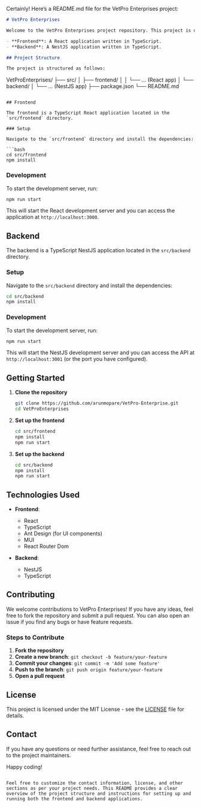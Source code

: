 Certainly! Here’s a README.md file for the VetPro Enterprises project:

```markdown
# VetPro Enterprises

Welcome to the VetPro Enterprises project repository. This project is divided into two main parts:

- **Frontend**: A React application written in TypeScript.
- **Backend**: A NestJS application written in TypeScript.

## Project Structure

The project is structured as follows:

```
VetProEnterprises/
├── src/
│   ├── frontend/
│   │   └── ... (React app)
│   └── backend/
│       └── ... (NestJS app)
├── package.json
└── README.md
```

## Frontend

The frontend is a TypeScript React application located in the `src/frontend` directory.

### Setup

Navigate to the `src/frontend` directory and install the dependencies:

```bash
cd src/frontend
npm install
```

### Development

To start the development server, run:

```bash
npm run start
```

This will start the React development server and you can access the application at `http://localhost:3000`.

## Backend

The backend is a TypeScript NestJS application located in the `src/backend` directory.

### Setup

Navigate to the `src/backend` directory and install the dependencies:

```bash
cd src/backend
npm install
```

### Development

To start the development server, run:

```bash
npm run start
```

This will start the NestJS development server and you can access the API at `http://localhost:3001` (or the port you have configured).

## Getting Started

1. **Clone the repository**

    ```bash
    git clone https://github.com/arunmopare/VetPro-Enterprise.git
    cd VetProEnterprises
    ```

2. **Set up the frontend**

    ```bash
    cd src/frontend
    npm install
    npm run start
    ```

3. **Set up the backend**

    ```bash
    cd src/backend
    npm install
    npm run start
    ```

## Technologies Used

- **Frontend**:
  - React
  - TypeScript
  - Ant Design (for UI components)
  - MUI
  - React Router Dom

- **Backend**:
  - NestJS
  - TypeScript

## Contributing

We welcome contributions to VetPro Enterprises! If you have any ideas, feel free to fork the repository and submit a pull request. You can also open an issue if you find any bugs or have feature requests.

### Steps to Contribute

1. **Fork the repository**
2. **Create a new branch**: `git checkout -b feature/your-feature`
3. **Commit your changes**: `git commit -m 'Add some feature'`
4. **Push to the branch**: `git push origin feature/your-feature`
5. **Open a pull request**

## License

This project is licensed under the MIT License - see the [LICENSE](LICENSE) file for details.

## Contact

If you have any questions or need further assistance, feel free to reach out to the project maintainers.

Happy coding!

```

Feel free to customize the contact information, license, and other sections as per your project needs. This README provides a clear overview of the project structure and instructions for setting up and running both the frontend and backend applications.